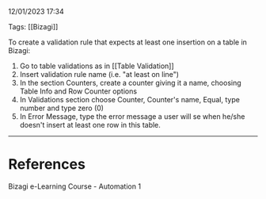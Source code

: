 12/01/2023 17:34

Tags: [[Bizagi]]

To create a validation rule that expects at least one insertion on a table in Bizagi:

1. Go to table validations as in [[Table Validation]]
2. Insert validation rule name (i.e. "at least on line")
3. In the section Counters, create a counter giving it a name, choosing Table Info and Row Counter options
4. In Validations section choose Counter, Counter's name, Equal, type number and type zero (0)
5. In Error Message, type the error message a user will se when he/she doesn't insert at least one row in this table.

---
# References

Bizagi e-Learning Course - Automation 1